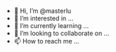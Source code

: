 - 👋 Hi, I’m @masterlu
- 👀 I’m interested in ...
- 🌱 I’m currently learning ...
- 💞️ I’m looking to collaborate on ...
- 📫 How to reach me ...

<!---
masterlu/masterlu is a ✨ special ✨ repository because its `README.md` (this file) appears on your GitHub profile.
You can click the Preview link to take a look at your changes.
--->
